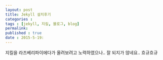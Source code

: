 ```yaml
---
layout: post
title: Jekyll 설치후기
categories :
tags : [jekyll, 지킬, 블로그, blog]
permalink: 
published : true
date : 2015-5-19:
---
```


지킬을 라즈베리파이에다가 올려보려고 노력하였으나.. 잘 되지가 않네요.. 흐규흐규